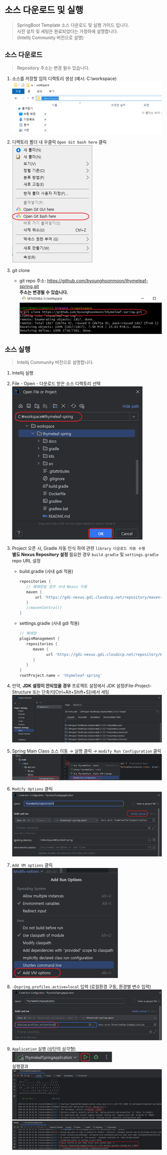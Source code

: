 # 소스 다운로드 및 실행
>
> SpringBoot Template 소스 다운로드 및 실행 가이드 입니다.  
> 사전 설치 및 세팅은 완료되었다는 가정하에 설명합니다.  
> (Intellij Community 버전으로 설명)

## 소스 다운로드
>
> Repository 주소는 변경 될수 있습니다.

1. 소스를 저장할 임의 디렉토리 생성 (예시: C:\\workspace)  
![디렉토리 생성](images/source/source-down-1.png)  

2. 디렉토리 폴더 내 우클릭 `Open Git bash here` 클릭  
![GIT-Bash 실행](images/source/source-down-2.png)

3. git clone
   - git repo 주소: <https://github.com/byounghoonmoon/thymeleaf-spring.git>  
  **주소는 변경될 수 있습니다.**  
  ![Git-Clone-Source](images/source/source-git-clone.png)

## 소스 실행
>
> Intellij Community 버전으로 설명합니다.

1. Intellij 실행
2. File - Open - 다운로드 받은 소스 디렉토리 선택  
   ![IDE-Open-Project](images/source/source-ide-selec.png)
3. Project 오픈 시, Gradle 자동 인식 하여 관련 `library 다운로드 자동 수행`  
   **별도 Nexus Repository 설정** 필요한 경우 `build.gradle` 및 `settings.gradle` repo URL 설정
   - build.gradle (사내 gdi 적용)

      ```gradle
      repositories {
         // 폐쇄망일 경우 사내 Nexus 이용
         maven {
             url 'https://gdi-nexus.gdi.cloudzcp.net/repository/maven-central'
         }
         //mavenCentral()
      }
      ```

   - settings.gradle (사내 gdi 적용)

      ```gradle
      // 폐쇄망
      pluginManagement {
         repositories {
            maven {
                  url 'https://gdi-nexus.gdi.cloudzcp.net/repository/maven-central'
            }
         }
      }
      rootProject.name = 'thymeleaf-spring'
      ```

4. 만약, **JDK 설정이 안되었을 경우** 프로젝트 설정에서 JDK 설정(File-Project-Structure 또는 단축키[Ctrl+Alt+Shift+S])에서 세팅
   ![IDE-SET-JDK](images/source/source-ide-jdk.png)

5. Spring Main Class 소스 이동 → 실행 클릭 → `modify Run Configuration` 클릭
   ![소스 실행](images/source/source-exe.png)

6. `Modify Options` 클릭
   ![실행 설정](images/source/source-ide-run-config.png)

7. `Add VM options` 클릭  
   ![ADD-VM](images/source/source-ide-add-vm.png)

8. `-Dspring.profiles.active=local` 입력 (로컬환경 구동, 환경별 변수 입력)  
   ![ADD-VM-VALUE](images/source/source-ide-add-vm-value.png)

9. `Application` 실행 (상단의 삼각형)
   ![img.png](images/source/source-ide-execute.png)  
   실행결과
   ![img_1.png](images/source/source-ide-execute-result.png)
   ![img_1.png](images/source/source-ide-execute-result2.png)